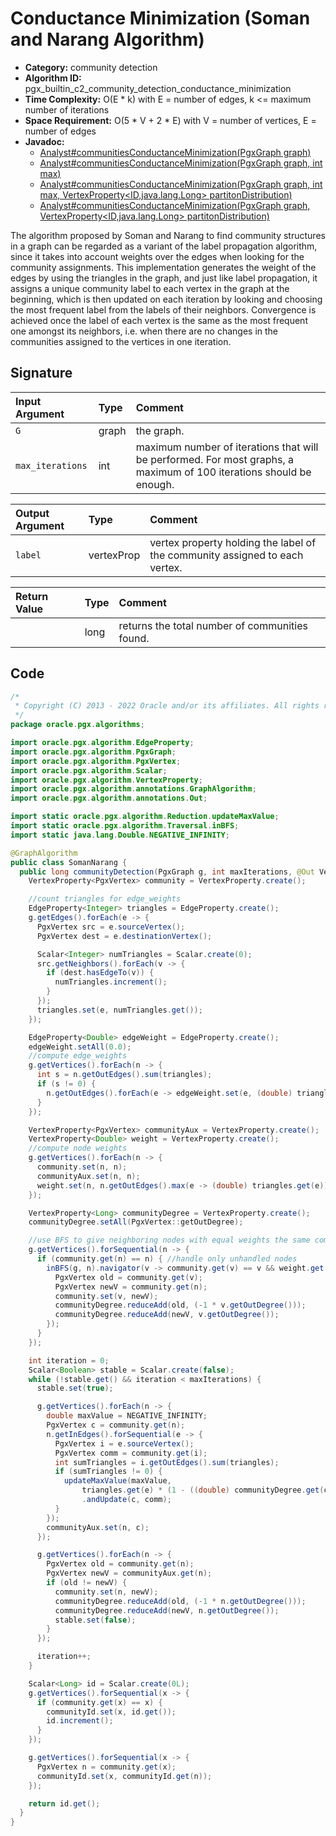 # Conductance Minimization (Soman and Narang Algorithm)

- **Category:** community detection
- **Algorithm ID:** pgx_builtin_c2_community_detection_conductance_minimization
- **Time Complexity:** O(E * k) with E = number of edges, k <= maximum number of iterations
- **Space Requirement:** O(5 * V + 2 * E) with V = number of vertices, E = number of edges
- **Javadoc:** 
  - [Analyst#communitiesConductanceMinimization(PgxGraph graph)](https://docs.oracle.com/en/database/oracle/property-graph/22.4/spgjv/oracle/pgx/api/Analyst.html#communitiesConductanceMinimization-oracle.pgx.api.PgxGraph-)
  - [Analyst#communitiesConductanceMinimization(PgxGraph graph, int max)](https://docs.oracle.com/en/database/oracle/property-graph/22.4/spgjv/oracle/pgx/api/Analyst.html#communitiesConductanceMinimization-oracle.pgx.api.PgxGraph-int-)
  - [Analyst#communitiesConductanceMinimization(PgxGraph graph, int max, VertexProperty<ID,java.lang.Long> partitonDistribution)](https://docs.oracle.com/en/database/oracle/property-graph/22.4/spgjv/oracle/pgx/api/Analyst.html#communitiesConductanceMinimization-oracle.pgx.api.PgxGraph-int-oracle.pgx.api.VertexProperty-)
  - [Analyst#communitiesConductanceMinimization(PgxGraph graph, VertexProperty<ID,java.lang.Long> partitonDistribution)](https://docs.oracle.com/en/database/oracle/property-graph/22.4/spgjv/oracle/pgx/api/Analyst.html#communitiesConductanceMinimization-oracle.pgx.api.PgxGraph-oracle.pgx.api.VertexProperty-)

The algorithm proposed by Soman and Narang to find community structures in a graph can be regarded as a variant of the label propagation algorithm, since it takes into account weights over the edges when looking for the community assignments. This implementation generates the weight of the edges by using the triangles in the graph, and just like label propagation, it assigns a unique community label to each vertex in the graph at the beginning, which is then updated on each iteration by looking and choosing the most frequent label from the labels of their neighbors. Convergence is achieved once the label of each vertex is the same as the most frequent one amongst its neighbors, i.e. when there are no changes in the communities assigned to the vertices in one iteration.


## Signature

| Input Argument | Type | Comment |
| :--- | :--- | :--- |
| `G` | graph | the graph. |
| `max_iterations` | int | maximum number of iterations that will be performed. For most graphs, a maximum of 100 iterations should be enough. |

| Output Argument | Type | Comment |
| :--- | :--- | :--- |
| `label` | vertexProp<long> | vertex property holding the label of the community assigned to each vertex. |

| Return Value | Type | Comment |
| :--- | :--- | :--- |
| | long | returns the total number of communities found. |

## Code

```java
/*
 * Copyright (C) 2013 - 2022 Oracle and/or its affiliates. All rights reserved.
 */
package oracle.pgx.algorithms;

import oracle.pgx.algorithm.EdgeProperty;
import oracle.pgx.algorithm.PgxGraph;
import oracle.pgx.algorithm.PgxVertex;
import oracle.pgx.algorithm.Scalar;
import oracle.pgx.algorithm.VertexProperty;
import oracle.pgx.algorithm.annotations.GraphAlgorithm;
import oracle.pgx.algorithm.annotations.Out;

import static oracle.pgx.algorithm.Reduction.updateMaxValue;
import static oracle.pgx.algorithm.Traversal.inBFS;
import static java.lang.Double.NEGATIVE_INFINITY;

@GraphAlgorithm
public class SomanNarang {
  public long communityDetection(PgxGraph g, int maxIterations, @Out VertexProperty<Long> communityId) {
    VertexProperty<PgxVertex> community = VertexProperty.create();

    //count triangles for edge_weights
    EdgeProperty<Integer> triangles = EdgeProperty.create();
    g.getEdges().forEach(e -> {
      PgxVertex src = e.sourceVertex();
      PgxVertex dest = e.destinationVertex();

      Scalar<Integer> numTriangles = Scalar.create(0);
      src.getNeighbors().forEach(v -> {
        if (dest.hasEdgeTo(v)) {
          numTriangles.increment();
        }
      });
      triangles.set(e, numTriangles.get());
    });

    EdgeProperty<Double> edgeWeight = EdgeProperty.create();
    edgeWeight.setAll(0.0);
    //compute edge_weights
    g.getVertices().forEach(n -> {
      int s = n.getOutEdges().sum(triangles);
      if (s != 0) {
        n.getOutEdges().forEach(e -> edgeWeight.set(e, (double) triangles.get(e) / s));
      }
    });

    VertexProperty<PgxVertex> communityAux = VertexProperty.create();
    VertexProperty<Double> weight = VertexProperty.create();
    //compute node weights
    g.getVertices().forEach(n -> {
      community.set(n, n);
      communityAux.set(n, n);
      weight.set(n, n.getOutEdges().max(e -> (double) triangles.get(e)));
    });

    VertexProperty<Long> communityDegree = VertexProperty.create();
    communityDegree.setAll(PgxVertex::getOutDegree);

    //use BFS to give neighboring nodes with equal weights the same community
    g.getVertices().forSequential(n -> {
      if (community.get(n) == n) { //handle only unhandled nodes
        inBFS(g, n).navigator(v -> community.get(v) == v && weight.get(v) == weight.get(n)).forward(v -> {
          PgxVertex old = community.get(v);
          PgxVertex newV = community.get(n);
          community.set(v, newV);
          communityDegree.reduceAdd(old, (-1 * v.getOutDegree()));
          communityDegree.reduceAdd(newV, v.getOutDegree());
        });
      }
    });

    int iteration = 0;
    Scalar<Boolean> stable = Scalar.create(false);
    while (!stable.get() && iteration < maxIterations) {
      stable.set(true);

      g.getVertices().forEach(n -> {
        double maxValue = NEGATIVE_INFINITY;
        PgxVertex c = community.get(n);
        n.getInEdges().forSequential(e -> {
          PgxVertex i = e.sourceVertex();
          PgxVertex comm = community.get(i);
          int sumTriangles = i.getOutEdges().sum(triangles);
          if (sumTriangles != 0) {
            updateMaxValue(maxValue,
                triangles.get(e) * (1 - ((double) communityDegree.get(comm) / (2 * g.getNumEdges()))))
                .andUpdate(c, comm);
          }
        });
        communityAux.set(n, c);
      });

      g.getVertices().forEach(n -> {
        PgxVertex old = community.get(n);
        PgxVertex newV = communityAux.get(n);
        if (old != newV) {
          community.set(n, newV);
          communityDegree.reduceAdd(old, (-1 * n.getOutDegree()));
          communityDegree.reduceAdd(newV, n.getOutDegree());
          stable.set(false);
        }
      });

      iteration++;
    }

    Scalar<Long> id = Scalar.create(0L);
    g.getVertices().forSequential(x -> {
      if (community.get(x) == x) {
        communityId.set(x, id.get());
        id.increment();
      }
    });

    g.getVertices().forSequential(x -> {
      PgxVertex n = community.get(x);
      communityId.set(x, communityId.get(n));
    });

    return id.get();
  }
}
```

